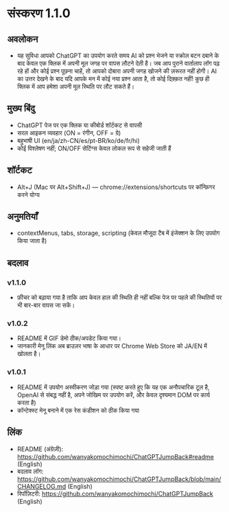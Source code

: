 # संस्करण 1.1.0

## अवलोकन

- यह सुविधा आपको ChatGPT का उपयोग करते समय AI को प्रश्न भेजने या स्क्रोल बटन दबाने के बाद केवल एक क्लिक में अपनी मूल जगह पर वापस लौटने देती है। जब आप पुराने वार्तालाप लॉग पढ़ रहे हों और कोई प्रश्न पूछना चाहें, तो आपको दोबारा अपनी जगह खोजने की ज़रूरत नहीं होगी। AI का उत्तर देखने के बाद यदि आपके मन में कोई नया प्रश्न आता है, तो कोई दिक़्क़त नहीं! कुछ ही क्लिक में आप हमेशा अपनी मूल स्थिति पर लौट सकते हैं।

## मुख्य बिंदु

- ChatGPT पेज पर एक क्लिक या कीबोर्ड शॉर्टकट से वापसी
- सरल आइकन व्यवहार (ON = रंगीन, OFF = ग्रे)
- बहुभाषी UI (en/ja/zh-CN/es/pt-BR/ko/de/fr/hi)
- कोई विश्लेषण नहीं; ON/OFF सेटिंग्स केवल लोकल रूप से सहेजी जाती हैं

## शॉर्टकट

- Alt+J (Mac पर Alt+Shift+J) — chrome://extensions/shortcuts पर कॉन्फ़िगर करने योग्य

## अनुमतियाँ

- contextMenus, tabs, storage, scripting (केवल मौजूदा टैब में इंजेक्शन के लिए उपयोग किया जाता है)

## बदलाव

### v1.1.0
- फ़ीचर को बढ़ाया गया है ताकि आप केवल हाल की स्थिति ही नहीं बल्कि पेज पर पहले की स्थितियों पर भी बार-बार वापस जा सकें।

### v1.0.2
- README में GIF डेमो ठीक/अपडेट किया गया।
- जानकारी मेनू लिंक अब ब्राउज़र भाषा के आधार पर Chrome Web Store को JA/EN में खोलता है।

### v1.0.1
- README में उपयोग अस्वीकरण जोड़ा गया
  (स्पष्ट करते हुए कि यह एक अनौपचारिक टूल है, OpenAI से संबद्ध नहीं है, अपने जोखिम पर उपयोग करें, और केवल दृश्यमान DOM पर कार्य करता है)
- कॉन्टेक्स्ट मेनू बनाने में एक रेस कंडीशन को ठीक किया गया

## लिंक
- README (अंग्रेज़ी): https://github.com/wanyakomochimochi/ChatGPTJumpBack#readme (English)
- बदलाव लॉग: https://github.com/wanyakomochimochi/ChatGPTJumpBack/blob/main/CHANGELOG.md (English)
- रिपॉज़िटरी: https://github.com/wanyakomochimochi/ChatGPTJumpBack (English)
